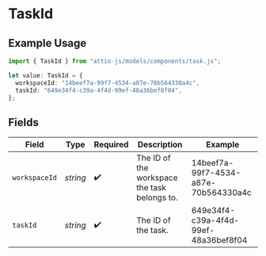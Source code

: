 # TaskId

## Example Usage

```typescript
import { TaskId } from "attio-js/models/components/task.js";

let value: TaskId = {
  workspaceId: "14beef7a-99f7-4534-a87e-70b564330a4c",
  taskId: "649e34f4-c39a-4f4d-99ef-48a36bef8f04",
};
```

## Fields

| Field                                        | Type                                         | Required                                     | Description                                  | Example                                      |
| -------------------------------------------- | -------------------------------------------- | -------------------------------------------- | -------------------------------------------- | -------------------------------------------- |
| `workspaceId`                                | *string*                                     | :heavy_check_mark:                           | The ID of the workspace the task belongs to. | 14beef7a-99f7-4534-a87e-70b564330a4c         |
| `taskId`                                     | *string*                                     | :heavy_check_mark:                           | The ID of the task.                          | 649e34f4-c39a-4f4d-99ef-48a36bef8f04         |